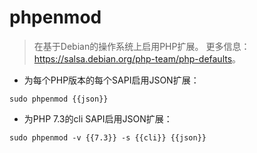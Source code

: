 # phpenmod

> 在基于Debian的操作系统上启用PHP扩展。
> 更多信息：<https://salsa.debian.org/php-team/php-defaults>。

- 为每个PHP版本的每个SAPI启用JSON扩展：

`sudo phpenmod {{json}}`

- 为PHP 7.3的cli SAPI启用JSON扩展：

`sudo phpenmod -v {{7.3}} -s {{cli}} {{json}}`